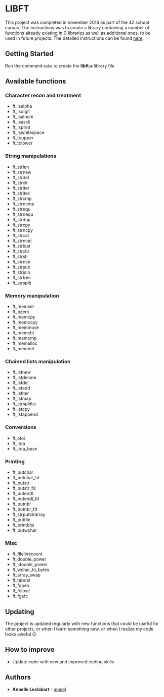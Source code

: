# LIBFT

This project was completed in november 2018 as part of the 42 school cursus. The instructions was to create a library containing a number of functions already existing in C libraries as well as additional ones, to be used in future projects.
The detailed instructions can be found [here](https://github.com/Gabriel-Em/42_AcademyPlus---Libft---/blob/master/Libft%20-%20Subject(EN).pdf).

## Getting Started

Run the command `make` to create the **libft.a** library file.

## Available functions

### Character recon and treatment
- ft_isalpha
- ft_isdigit
- ft_isalnum
- ft_isascii
- ft_isprint
- ft_iswhitespace
- ft_toupper
- ft_tolower

### String manipulations
- ft_strlen
- ft_strnew
- ft_strdel
- ft_strclr
- ft_striter
- ft_striteri
- ft_strcmp
- ft_strncmp
- ft_strequ
- ft_strnequ
- ft_strdup
- ft_strcpy
- ft_strncpy
- ft_strcat
- ft_strncat
- ft_strlcat
- ft_strchr
- ft_strstr
- ft_strnstr
- ft_strsub
- ft_strjoin
- ft_strtrim
- ft_strsplit

### Memory manipulation
- ft_memset
- ft_bzero
- ft_memcpy
- ft_memccpy
- ft_memmove
- ft_memchr
- ft_memcmp
- ft_memalloc
- ft_memdel

### Chained lists manipulation
- ft_lstnew
- ft_lstdelone
- ft_lstdel
- ft_lstadd
- ft_lstiter
- ft_lstmap
- ft_strsplitlst
- ft_lstcpy
- ft_lstappend

### Conversions
- ft_atoi
- ft_itoa
- ft_itoa_base

### Printing
- ft_putchar
- ft_putchar_fd
- ft_putstr
- ft_putstr_fd
- ft_putendl
- ft_putendl_fd
- ft_putnbr
- ft_putnbr_fd
- ft_strputstrarray
- ft_putfile
- ft_printbits
- ft_putwchar

### Misc
- ft_filelinecount
- ft_double_power
- ft_ldouble_power
- ft_wchar_to_bytes
- ft_array_swap
- ft_tabdel
- ft_fopen
- ft_fclose
- ft_fgetc

## Updating

The project is updated regularly with new functions that could be useful for other projects, or when I learn something new, or when I realize my code looks aweful :wink:

## How to improve
- Update code with new and improved coding skills

## Authors

* **Anaelle Leclabart** - [anaiel](https://github.com/anaiel)

